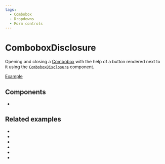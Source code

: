 ```yaml
---
tags:
  - Combobox
  - Dropdowns
  - Form controls
---
```


# ComboboxDisclosure

<div data-description>

Opening and closing a [Combobox](/components/combobox) with the help of a button rendered next to it using the [`ComboboxDisclosure`](/reference/combobox-disclosure) component.

</div>

<div data-tags></div>

<a href="./index.tsx" data-playground>Example</a>

## Components

<div data-cards="components">

- [](/components/combobox)

</div>

## Related examples

<div data-cards="examples">

- [](/examples/combobox-filtering-integrated)
- [](/examples/combobox-group)
- [](/examples/combobox-cancel)
- [](/examples/combobox-links)
- [](/examples/combobox-multiple)
- [](/examples/combobox-animated)

</div>
